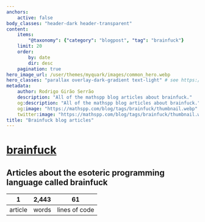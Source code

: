 ```yaml
---
anchors:
    active: false
body_classes: "header-dark header-transparent"
content:
    items:
        "@taxonomy": {"category": "blogpost", "tag": "brainfuck"}
    limit: 20
    order:
        by: date
        dir: desc
    pagination: true
hero_image_url: /user/themes/myquark/images/common_hero.webp
hero_classes: "parallax overlay-dark-gradient text-light" # see https://demo.getgrav.org/blog-skeleton/blog/hero-classes
metadata:
    author: Rodrigo Girão Serrão
    description: "All of the mathspp blog articles about brainfuck."
    og:description: "All of the mathspp blog articles about brainfuck."
    og:image: "https://mathspp.com/blog/tags/brainfuck/thumbnail.webp"
    twitter:image: "https://mathspp.com/blog/tags/brainfuck/thumbnail.webp"
title: "Brainfuck blog articles"
---
```


# <a href="/blog/tags/brainfuck" class="label label-primary tag-title">brainfuck</a>


## Articles about the esoteric programming language called brainfuck



<table class="stats-table">
    <thead>
        <tr>
            <th style="text-align: center;">1</th>
            <th style="text-align: center;">2,443</th>
            <th style="text-align: center;">61</th>
        </tr>
    </thead>
    <tbody>
        <tr>
            <td style="text-align: center;">article</td>
            <td style="text-align: center;">words</td>
            <td style="text-align: center;">lines of code</td>
        </tr>
    </tbody>
</table>